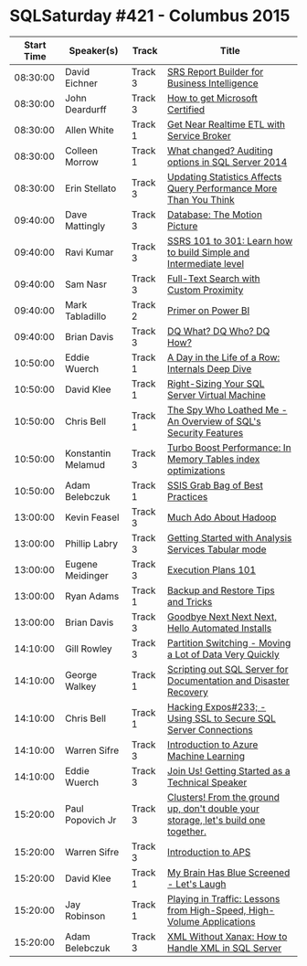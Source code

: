 # SQLSaturday #421 - Columbus 2015
Start Time|Speaker(s)|Track|Title
---|---|---|---
08:30:00|David Eichner|Track 3|[SRS Report Builder for Business Intelligence](12802.md)
08:30:00|John Deardurff|Track 3|[How to get Microsoft Certified](17230.md)
08:30:00|Allen White|Track 1|[Get Near Realtime ETL with Service Broker](36038.md)
08:30:00|Colleen Morrow|Track 1|[What changed?  Auditing options in SQL Server 2014](36890.md)
08:30:00|Erin Stellato|Track 3|[Updating Statistics Affects Query Performance More Than You Think](37239.md)
09:40:00|Dave Mattingly|Track 3|[Database: The Motion Picture](12264.md)
09:40:00|Ravi Kumar|Track 3|[SSRS 101 to 301: Learn how to build Simple and Intermediate level](36404.md)
09:40:00|Sam Nasr|Track 3|[Full-Text Search with Custom Proximity](36943.md)
09:40:00|Mark Tabladillo|Track 2|[Primer on Power BI](37279.md)
09:40:00|Brian Davis|Track 3|[DQ What? DQ Who? DQ How?](37306.md)
10:50:00|Eddie Wuerch|Track 1|[A Day in the Life of a Row: Internals Deep Dive](36048.md)
10:50:00|David Klee|Track 1|[Right-Sizing Your SQL Server Virtual Machine](36532.md)
10:50:00|Chris Bell|Track 1|[The Spy Who Loathed Me - An Overview of SQL's Security Features](36578.md)
10:50:00|Konstantin Melamud|Track 3|[Turbo Boost Performance: In Memory Tables index optimizations](37214.md)
10:50:00|Adam Belebczuk|Track 1|[SSIS Grab Bag of Best Practices](37312.md)
13:00:00|Kevin Feasel|Track 3|[Much Ado About Hadoop](14232.md)
13:00:00|Phillip Labry|Track 3|[Getting Started with Analysis Services Tabular mode](22128.md)
13:00:00|Eugene Meidinger|Track 3|[Execution Plans 101](35976.md)
13:00:00|Ryan Adams|Track 1|[Backup and Restore Tips and Tricks](36678.md)
13:00:00|Brian Davis|Track 3|[Goodbye Next Next Next, Hello Automated Installs](37305.md)
14:10:00|Gill Rowley|Track 3|[Partition Switching - Moving a Lot of Data Very Quickly](14638.md)
14:10:00|George Walkey|Track 1|[Scripting out SQL Server for Documentation and Disaster Recovery](36322.md)
14:10:00|Chris Bell|Track 1|[Hacking Expos#233; - Using SSL to Secure SQL Server Connections](36579.md)
14:10:00|Warren Sifre|Track 3|[Introduction to Azure Machine Learning](36905.md)
14:10:00|Eddie Wuerch|Track 3|[Join Us! Getting Started as a Technical Speaker](37313.md)
15:20:00|Paul Popovich Jr|Track 3|[Clusters! From the ground up, don't double your storage, let's build one together.](21880.md)
15:20:00|Warren Sifre|Track 3|[Introduction to APS](27608.md)
15:20:00|David Klee|Track 1|[My Brain Has Blue Screened - Let's Laugh](36534.md)
15:20:00|Jay Robinson|Track 1|[Playing in Traffic: Lessons from High-Speed, High-Volume Applications](36653.md)
15:20:00|Adam Belebczuk|Track 3|[XML Without Xanax: How to Handle XML in SQL Server](8992.md)
